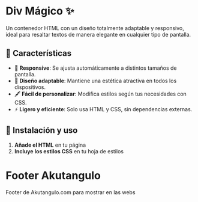 # Div Mágico ✨

Un contenedor HTML con un diseño totalmente adaptable y responsivo, ideal para resaltar textos de manera elegante en cualquier tipo de pantalla.

## 📌 Características

- 📱 **Responsive**: Se ajusta automáticamente a distintos tamaños de pantalla.
- 🎨 **Diseño adaptable**: Mantiene una estética atractiva en todos los dispositivos.
- 🖋️ **Fácil de personalizar**: Modifica estilos según tus necesidades con CSS.
- ⚡ **Ligero y eficiente**: Solo usa HTML y CSS, sin dependencias externas.

## 🚀 Instalación y uso

1. **Añade el HTML** en tu página
2. **Incluye los estilos CSS** en tu hoja de estilos



# Footer Akutangulo 
Footer de Akutangulo.com para mostrar en las webs
